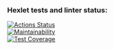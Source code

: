 ### Hexlet tests and linter status:
[![Actions Status](https://github.com/Kvas1988/java-project-lvl5/workflows/hexlet-check/badge.svg)](https://github.com/Kvas1988/java-project-lvl5/actions)  
[![Maintainability](https://api.codeclimate.com/v1/badges/b6c9bdc687ac8c193d51/maintainability)](https://codeclimate.com/github/Kvas1988/java-project-lvl5/maintainability)  
[![Test Coverage](https://api.codeclimate.com/v1/badges/b6c9bdc687ac8c193d51/test_coverage)](https://codeclimate.com/github/Kvas1988/java-project-lvl5/test_coverage)  

